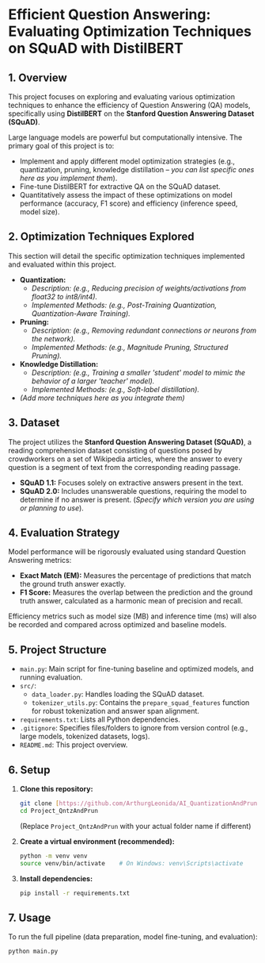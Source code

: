 # Efficient Question Answering: Evaluating Optimization Techniques on SQuAD with DistilBERT

## 1. Overview

This project focuses on exploring and evaluating various optimization techniques to enhance the efficiency of Question Answering (QA) models, specifically using **DistilBERT** on the **Stanford Question Answering Dataset (SQuAD)**.

Large language models are powerful but computationally intensive. The primary goal of this project is to:
* Implement and apply different model optimization strategies (e.g., quantization, pruning, knowledge distillation – *you can list specific ones here as you implement them*).
* Fine-tune DistilBERT for extractive QA on the SQuAD dataset.
* Quantitatively assess the impact of these optimizations on model performance (accuracy, F1 score) and efficiency (inference speed, model size).

## 2. Optimization Techniques Explored

This section will detail the specific optimization techniques implemented and evaluated within this project.

* **Quantization:**
    * *Description: (e.g., Reducing precision of weights/activations from float32 to int8/int4).*
    * *Implemented Methods: (e.g., Post-Training Quantization, Quantization-Aware Training).*
* **Pruning:**
    * *Description: (e.g., Removing redundant connections or neurons from the network).*
    * *Implemented Methods: (e.g., Magnitude Pruning, Structured Pruning).*
* **Knowledge Distillation:**
    * *Description: (e.g., Training a smaller 'student' model to mimic the behavior of a larger 'teacher' model).*
    * *Implemented Methods: (e.g., Soft-label distillation).*
* *(Add more techniques here as you integrate them)*

## 3. Dataset

The project utilizes the **Stanford Question Answering Dataset (SQuAD)**, a reading comprehension dataset consisting of questions posed by crowdworkers on a set of Wikipedia articles, where the answer to every question is a segment of text from the corresponding reading passage.

* **SQuAD 1.1:** Focuses solely on extractive answers present in the text.
* **SQuAD 2.0:** Includes unanswerable questions, requiring the model to determine if no answer is present. (*Specify which version you are using or planning to use*).

## 4. Evaluation Strategy

Model performance will be rigorously evaluated using standard Question Answering metrics:

* **Exact Match (EM):** Measures the percentage of predictions that match the ground truth answer exactly.
* **F1 Score:** Measures the overlap between the prediction and the ground truth answer, calculated as a harmonic mean of precision and recall.

Efficiency metrics such as model size (MB) and inference time (ms) will also be recorded and compared across optimized and baseline models.

## 5. Project Structure

* `main.py`: Main script for fine-tuning baseline and optimized models, and running evaluation.
* `src/`:
    * `data_loader.py`: Handles loading the SQuAD dataset.
    * `tokenizer_utils.py`: Contains the `prepare_squad_features` function for robust tokenization and answer span alignment.
* `requirements.txt`: Lists all Python dependencies.
* `.gitignore`: Specifies files/folders to ignore from version control (e.g., large models, tokenized datasets, logs).
* `README.md`: This project overview.

## 6. Setup

1.  **Clone this repository:**
    ```bash
    git clone [https://github.com/ArthurgLeonida/AI_QuantizationAndPruning.git](https://github.com/ArthurgLeonida/AI_QuantizationAndPruning.git)
    cd Project_QntzAndPrun
    ```
    (Replace `Project_QntzAndPrun` with your actual folder name if different)

2.  **Create a virtual environment (recommended):**
    ```bash
    python -m venv venv
    source venv/bin/activate    # On Windows: venv\Scripts\activate
    ```

3.  **Install dependencies:**
    ```bash
    pip install -r requirements.txt
    ```

## 7. Usage

To run the full pipeline (data preparation, model fine-tuning, and evaluation):

```bash
python main.py
